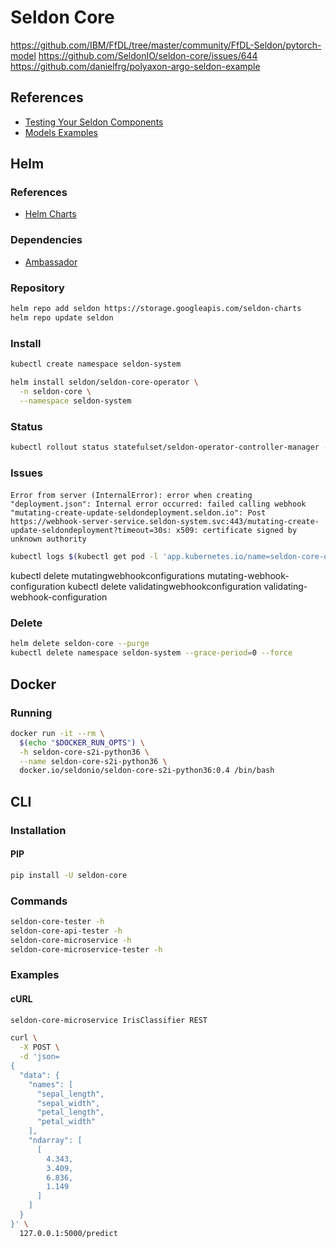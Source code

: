 # Seldon Core

https://github.com/IBM/FfDL/tree/master/community/FfDL-Seldon/pytorch-model
https://github.com/SeldonIO/seldon-core/issues/644
https://github.com/danielfrg/polyaxon-argo-seldon-example

## References

- [Testing Your Seldon Components](https://docs.seldon.io/projects/seldon-core/en/latest/workflow/api-testing.html)
- [Models Examples](https://github.com/SeldonIO/seldon-core/tree/master/examples/models)

## Helm

### References

- [Helm Charts](https://github.com/SeldonIO/seldon-core/tree/master/helm-charts)

### Dependencies

- [Ambassador](/ambassador.md)

### Repository

```sh
helm repo add seldon https://storage.googleapis.com/seldon-charts
helm repo update seldon
```

### Install

```sh
kubectl create namespace seldon-system
```

```sh
helm install seldon/seldon-core-operator \
  -n seldon-core \
  --namespace seldon-system
```

### Status

```sh
kubectl rollout status statefulset/seldon-operator-controller-manager -n seldon-system
```

### Issues

####

```log
Error from server (InternalError): error when creating "deployment.json": Internal error occurred: failed calling webhook "mutating-create-update-seldondeployment.seldon.io": Post https://webhook-server-service.seldon-system.svc:443/mutating-create-update-seldondeployment?timeout=30s: x509: certificate signed by unknown authority
```

```sh
kubectl logs $(kubectl get pod -l 'app.kubernetes.io/name=seldon-core-operator' -o jsonpath='{.items[0].metadata.name}' -n seldon-system) -n seldon-system -f
```

kubectl delete mutatingwebhookconfigurations mutating-webhook-configuration
kubectl delete validatingwebhookconfiguration validating-webhook-configuration

<!-- ```log
{"level":"info","ts":1567519576.9951558,"logger":"kubebuilder.admission.cert.writer","msg":"cert is invalid or expiring, regenerating a new one"}
``` -->

<!-- ```sh
kubectl exec -it \
  $(kubectl get pod -l 'app.kubernetes.io/name=seldon-core-operator' -o jsonpath='{.items[0].metadata.name}' -n seldon-system) \
  -n seldon-system \
  -- /bin/bash
``` -->

<!-- kubectl describe pod -l 'app.kubernetes.io/name=seldon-core-operator' -n seldon-system -->

<!-- ```sh
kubectl delete pod $(kubectl get pod -l 'app.kubernetes.io/name=seldon-core-operator' -o jsonpath='{.items[0].metadata.name}' -n seldon-system) -n seldon-system
``` -->

### Delete

```sh
helm delete seldon-core --purge
kubectl delete namespace seldon-system --grace-period=0 --force
```

## Docker

### Running

```sh
docker run -it --rm \
  $(echo "$DOCKER_RUN_OPTS") \
  -h seldon-core-s2i-python36 \
  --name seldon-core-s2i-python36 \
  docker.io/seldonio/seldon-core-s2i-python36:0.4 /bin/bash
```

## CLI

### Installation

#### PIP

```sh
pip install -U seldon-core
```

### Commands

```sh
seldon-core-tester -h
seldon-core-api-tester -h
seldon-core-microservice -h
seldon-core-microservice-tester -h
```

### Examples

#### cURL

```sh
seldon-core-microservice IrisClassifier REST
```

```sh
curl \
  -X POST \
  -d 'json=
{
  "data": {
    "names": [
      "sepal_length",
      "sepal_width",
      "petal_length",
      "petal_width"
    ],
    "ndarray": [
      [
        4.343,
        3.409,
        6.836,
        1.149
      ]
    ]
  }
}' \
  127.0.0.1:5000/predict
```
